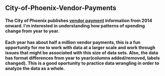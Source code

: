 ## City-of-Phoenix-Vendor-Payments

#### The City of Phoenix publishes [vendor payment](https://www.phoenixopendata.com/dataset/city-checkbook) information from 2014 onward. I'm interested in understanding how patterns of spending change from year to year.  

#### Each year has about half a million vendor payments, this is a fun opportunity for me to work with data at a larger scale and work through issues that might be associated with this size of data sets.  Also, the data has format differences from year to year(columns added/removed, labels changed).  This is a good oportunity to practice data wrangling in order to analyze the data as a whole. 
